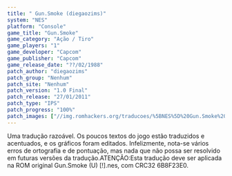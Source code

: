 ```yaml
---
title: " Gun.Smoke (diegaozims)"
system: "NES"
platform: "Console"
game_title: "Gun.Smoke"
game_category: "Ação / Tiro"
game_players: "1"
game_developer: "Capcom"
game_publisher: "Capcom"
game_release_date: "??/02/1988"
patch_author: "diegaozims"
patch_group: "Nenhum"
patch_site: "Nenhum"
patch_version: "1.0 Final"
patch_release: "27/01/2011"
patch_type: "IPS"
patch_progress: "100%"
patch_images: ["//img.romhackers.org/traducoes/%5BNES%5D%20Gun.Smoke%20-%20diegaozims%20-%201.png","//img.romhackers.org/traducoes/%5BNES%5D%20Gun.Smoke%20-%20diegaozims%20-%202.png","//img.romhackers.org/traducoes/%5BNES%5D%20Gun.Smoke%20-%20diegaozims%20-%203.png"]
---
```

Uma tradução razoável. Os poucos textos do jogo estão traduzidos e acentuados, e os gráficos foram editados. Infelizmente, nota-se vários erros de ortografia e de pontuação, mas nada que não possa ser resolvido em futuras versões da tradução.ATENÇÃO:Esta tradução deve ser aplicada na ROM original Gun.Smoke (U) [!].nes, com CRC32 6B8F23E0.